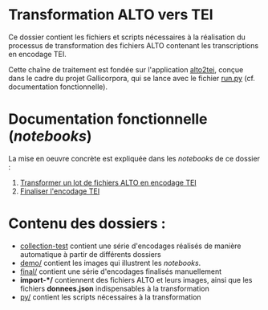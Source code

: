 Transformation ALTO vers TEI
====

Ce dossier contient les fichiers et scripts nécessaires à la réalisation du processus de transformation des fichiers ALTO contenant les transcriptions en encodage TEI.

Cette chaîne de traitement est fondée sur l'application [alto2tei](https://github.com/kat-kel/alto2tei), conçue dans le cadre du projet Gallicorpora, qui se lance avec le fichier [run.py](./run.py) (cf. documentation fonctionnelle).

# Documentation fonctionnelle (*notebooks*)
La mise en oeuvre concrète est expliquée dans les *notebooks* de ce dossier :
1. [Transformer un lot de fichiers ALTO en encodage TEI](./Transformer_lot_ALTO_vers_TEI.ipynb)
2. [Finaliser l'encodage TEI](./Finaliser_encodage.ipynb)

# Contenu des dossiers :
- [collection-test](./collection-test/) contient une série d'encodages réalisés de manière automatique à partir de différents dossiers
- [demo/](./demo) contient les images qui illustrent les *notebooks*.
- [final/](./final) contient une série d'encodages finalisés manuellement
- **import-\*/** contiennent des fichiers ALTO et leurs images, ainsi que les fichiers **donnees.json** indispensables à la transformation
- [py/](./py) contient les scripts nécessaires à la transformation